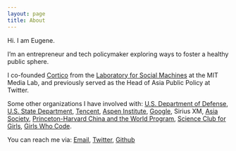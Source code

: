 ```yaml
---
layout: page
title: About
---
```


Hi. I am Eugene. 

I’m an entrepreneur and tech policymaker exploring ways to foster a healthy public sphere. 

I co-founded [Cortico](https://cortico.ai) from the [Laboratory for Social Machines](https://www.media.mit.edu/groups/social-machines/overview/) at the MIT Media Lab, and previously served as the Head of Asia Public Policy at Twitter.

Some other organizations I have involved with: 
[U.S. Department of Defense](https://policy.defense.gov/), [U.S. State Department](https://www.state.gov/discoverdiplomacy/explorer/places/170172.htm), [Tencent](https://careers.tencent.com/global/us/index.html), [Aspen Institute](https://www.aspeninstitute.org/programs/socrates-program/), [Google](https://diversity.google/commitments/communities/), Sirius XM, [Asia Society](https://asiasociety.org/asia21-young-leaders/class-2017), [Princeton-Harvard China and the World Program](https://cwp.princeton.edu/people/eugene-yi), [Science Club for Girls](https://www.scienceclubforgirls.org/), [Girls Who Code](https://girlswhocode.com/volunteer/).

You can reach me via: [Email](mailto:eugene@eugeneyi.org), [Twitter](https://twitter.com/eugeneyi), [Github](https://github.com/yeug/)
